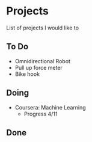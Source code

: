 # Projects
List of projects I would like to 

## To Do
* Omnidirectional Robot
* Pull up force meter
* Bike hook


## Doing
* Coursera: Machine Learning
  * Progress 4/11

## Done
